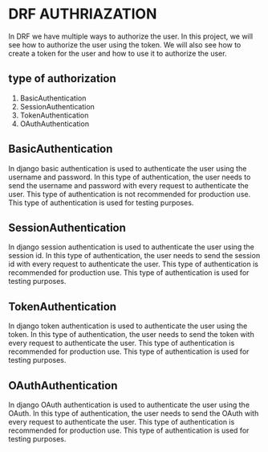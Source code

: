 # DRF AUTHRIAZATION
In DRF we have multiple ways to authorize the user. In this project, we will see how to authorize the user using the token. We will also see how to create a token for the user and how to use it to authorize the user.

## type of authorization
1. BasicAuthentication
2. SessionAuthentication
3. TokenAuthentication
4. OAuthAuthentication

## BasicAuthentication
In django basic authentication is used to authenticate the user using the username and password. In this type of authentication, the user needs to send the username and password with every request to authenticate the user. This type of authentication is not recommended for production use. This type of authentication is used for testing purposes.

## SessionAuthentication
In django session authentication is used to authenticate the user using the session id. In this type of authentication, the user needs to send the session id with every request to authenticate the user. This type of authentication is recommended for production use. This type of authentication is used for testing purposes.

## TokenAuthentication
In django token authentication is used to authenticate the user using the token. In this type of authentication, the user needs to send the token with every request to authenticate the user. This type of authentication is recommended for production use. This type of authentication is used for testing purposes.



## OAuthAuthentication
In django OAuth authentication is used to authenticate the user using the OAuth. In this type of authentication, the user needs to send the OAuth with every request to authenticate the user. This type of authentication is recommended for production use. This type of authentication is used for testing purposes.
